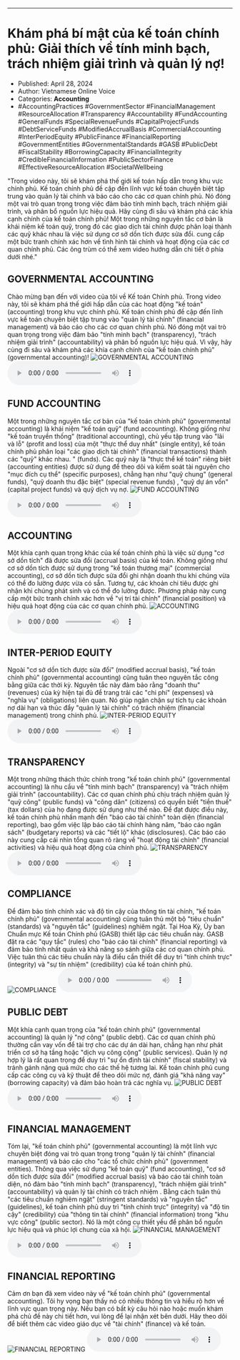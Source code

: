 
---

# Khám phá bí mật của kế toán chính phủ: Giải thích về tính minh bạch, trách nhiệm giải trình và quản lý nợ!

- Published: April 28, 2024
- Author: Vietnamese Online Voice
- Categories: **Accounting**
- #AccountingPractices #GovernmentSector #FinancialManagement #ResourceAllocation #Transparency #Accountability #FundAccounting #GeneralFunds #SpecialRevenueFunds #CapitalProjectFunds #DebtServiceFunds #ModifiedAccrualBasis #CommercialAccounting #InterPeriodEquity #PublicFinance #FinancialReporting #GovernmentEntities #GovernmentalStandards #GASB #PublicDebt #FiscalStability #BorrowingCapacity #FinancialIntegrity #CredibleFinancialInformation #PublicSectorFinance #EffectiveResourceAllocation #SocietalWellbeing

"Trong video này, tôi sẽ khám phá thế giới kế toán hấp dẫn trong khu vực chính phủ. Kế toán chính phủ đề cập đến lĩnh vực kế toán chuyên biệt tập trung vào quản lý tài chính và báo cáo cho các cơ quan chính phủ. Nó đóng một vai trò quan trọng trong việc đảm bảo tính minh bạch, trách nhiệm giải trình, và phân bổ nguồn lực hiệu quả. Hãy cùng đi sâu và khám phá các khía cạnh chính của kế toán chính phủ! Một trong những nguyên tắc cơ bản là khái niệm kế toán quỹ, trong đó các giao dịch tài chính được phân loại thành các quỹ khác nhau là việc sử dụng cơ sở dồn tích được sửa đổi. cung cấp một bức tranh chính xác hơn về tình hình tài chính và hoạt động của các cơ quan chính phủ. Các ông trùm có thể xem video hướng dẫn chi tiết ở phía dưới nhé."


## GOVERNMENTAL ACCOUNTING

Chào mừng bạn đến với video của tôi về Kế toán Chính phủ. Trong video này, tôi sẽ khám phá thế giới hấp dẫn của các hoạt động "kế toán" (accounting) trong khu vực chính phủ. Kế toán chính phủ đề cập đến lĩnh vực kế toán chuyên biệt tập trung vào "quản lý tài chính" (financial management) và báo cáo cho các cơ quan chính phủ. Nó đóng một vai trò quan trọng trong việc đảm bảo "tính minh bạch" (transparency), "trách nhiệm giải trình" (accountability) và phân bổ nguồn lực hiệu quả. Vì vậy, hãy cùng đi sâu và khám phá các khía cạnh chính của "kế toán chính phủ" (governmental accounting)!
![GOVERNMENTAL ACCOUNTING](https://http-archiver-apis-production-80.schnworks.com/storage/images/transitions/2024-04-28/transition-13448882578-Montserrat-Regular-880E4F.jpg)
<audio controls>
    <source src="https://http-archiver-apis-production-80.schnworks.com/storage/storage/audio/file-71953403289.mp3" type="audio/mpeg">
</audio>



## FUND ACCOUNTING

Một trong những nguyên tắc cơ bản của "kế toán chính phủ" (governmental accounting) là khái niệm "kế toán quỹ" (fund accounting). Không giống như "kế toán truyền thống" (traditional accounting), chủ yếu tập trung vào "lãi và lỗ" (profit and loss) của một "thực thể duy nhất" (single entity), kế toán chính phủ phân loại "các giao dịch tài chính" (financial transactions) ​​thành các "quỹ" khác nhau. " (funds). Các quỹ này là "thực thể kế toán" riêng biệt (accounting entities) được sử dụng để theo dõi và kiểm soát tài nguyên cho "mục đích cụ thể" (specific purposes), chẳng hạn như "quỹ chung" (general funds), "quỹ doanh thu đặc biệt" (special revenue funds) , "quỹ dự án vốn" (capital project funds) và quỹ dịch vụ nợ.
![FUND ACCOUNTING](https://http-archiver-apis-production-80.schnworks.com/storage/images/transitions/2024-04-28/transition--9273754488-Montserrat-Regular-1A237E.jpg)
<audio controls>
    <source src="https://http-archiver-apis-production-80.schnworks.com/storage/storage/audio/file-34065495302.mp3" type="audio/mpeg">
</audio>



## ACCOUNTING

Một khía cạnh quan trọng khác của kế toán chính phủ là việc sử dụng "cơ sở dồn tích" đã được sửa đổi (accrual basis) của kế toán. Không giống như cơ sở dồn tích được sử dụng trong "kế toán thương mại" (commercial accounting), cơ sở dồn tích được sửa đổi ghi nhận doanh thu khi chúng vừa có thể đo lường được vừa có sẵn. Tương tự, các khoản chi tiêu được ghi nhận khi chúng phát sinh và có thể đo lường được. Phương pháp này cung cấp một bức tranh chính xác hơn về "vị trí tài chính" (financial position) và hiệu quả hoạt động của các cơ quan chính phủ.
![ACCOUNTING](https://http-archiver-apis-production-80.schnworks.com/storage/images/transitions/2024-04-28/transition--16514320803-Montserrat-Bold-303F9F.jpg)
<audio controls>
    <source src="https://http-archiver-apis-production-80.schnworks.com/storage/storage/audio/file-10679987651.mp3" type="audio/mpeg">
</audio>



## INTER-PERIOD EQUITY

Ngoài "cơ sở dồn tích được sửa đổi" (modified accrual basis), "kế toán chính phủ" (governmental accounting) cũng tuân theo nguyên tắc công bằng giữa các thời kỳ. Nguyên tắc này đảm bảo rằng "doanh thu" (revenues) của kỳ hiện tại đủ để trang trải các "chi phí" (expenses) và "nghĩa vụ" (obligations) liên quan. Nó giúp ngăn chặn sự tích tụ các khoản nợ dài hạn và thúc đẩy "quản lý tài chính" có trách nhiệm (financial management) trong chính phủ.
![INTER-PERIOD EQUITY](https://http-archiver-apis-production-80.schnworks.com/storage/images/transitions/2024-04-28/transition-50318811709-Montserrat-Black-9C27B0.jpg)
<audio controls>
    <source src="https://http-archiver-apis-production-80.schnworks.com/storage/storage/audio/file-39049436744.mp3" type="audio/mpeg">
</audio>



## TRANSPARENCY

Một trong những thách thức chính trong "kế toán chính phủ" (governmental accounting) là nhu cầu về "tính minh bạch" (transparency) và "trách nhiệm giải trình" (accountability). Các cơ quan chính phủ chịu trách nhiệm quản lý "quỹ công" (public funds) và "công dân" (citizens) có quyền biết "tiền thuế" (tax dollars) của họ đang được sử dụng như thế nào. Để đạt được điều này, kế toán chính phủ nhấn mạnh đến "báo cáo tài chính" toàn diện (financial reporting), bao gồm việc lập báo cáo tài chính hàng năm, "báo cáo ngân sách" (budgetary reports) và các "tiết lộ" khác (disclosures). Các báo cáo này cung cấp cái nhìn tổng quan rõ ràng về "hoạt động tài chính" (financial activities) và hiệu quả hoạt động của chính phủ.
![TRANSPARENCY](https://http-archiver-apis-production-80.schnworks.com/storage/images/transitions/2024-04-28/transition-5750313689-Montserrat-Regular-4A148C.jpg)
<audio controls>
    <source src="https://http-archiver-apis-production-80.schnworks.com/storage/storage/audio/file-13641574923.mp3" type="audio/mpeg">
</audio>



## COMPLIANCE

Để đảm bảo tính chính xác và độ tin cậy của thông tin tài chính, "kế toán chính phủ" (governmental accounting) cũng tuân thủ một bộ "tiêu chuẩn" (standards) và "nguyên tắc" (guidelines) nghiêm ngặt. Tại Hoa Kỳ, Ủy ban Chuẩn mực Kế toán Chính phủ (GASB) thiết lập các tiêu chuẩn này. GASB đặt ra các "quy tắc" (rules) cho "báo cáo tài chính" (financial reporting) và đảm bảo tính nhất quán và khả năng so sánh giữa các cơ quan chính phủ. Việc tuân thủ các tiêu chuẩn này là điều cần thiết để duy trì "tính chính trực" (integrity) và "sự tín nhiệm" (credibility) của kế toán chính phủ.
![COMPLIANCE](https://http-archiver-apis-production-80.schnworks.com/storage/images/transitions/2024-04-28/transition-13213383917-Montserrat-ExtraBold-673AB7.jpg)
<audio controls>
    <source src="https://http-archiver-apis-production-80.schnworks.com/storage/storage/audio/file-5020561637.mp3" type="audio/mpeg">
</audio>



## PUBLIC DEBT

Một khía cạnh quan trọng của "kế toán chính phủ" (governmental accounting) là quản lý "nợ công" (public debt). Các cơ quan chính phủ thường cần vay vốn để tài trợ cho các dự án dài hạn, chẳng hạn như phát triển cơ sở hạ tầng hoặc "dịch vụ công cộng" (public services). Quản lý nợ hợp lý là rất quan trọng để duy trì "sự ổn định tài chính" (fiscal stability) và tránh gánh nặng quá mức cho các thế hệ tương lai. Kế toán chính phủ cung cấp các công cụ và kỹ thuật để theo dõi mức nợ, đánh giá "khả năng vay" (borrowing capacity) và đảm bảo hoàn trả các nghĩa vụ.
![PUBLIC DEBT](https://http-archiver-apis-production-80.schnworks.com/storage/images/transitions/2024-04-28/transition--2159010132-Montserrat-Thin-7B1FA2.jpg)
<audio controls>
    <source src="https://http-archiver-apis-production-80.schnworks.com/storage/storage/audio/file-4487163995.mp3" type="audio/mpeg">
</audio>



## FINANCIAL MANAGEMENT

Tóm lại, "kế toán chính phủ" (governmental accounting) là một lĩnh vực chuyên biệt đóng vai trò quan trọng trong "quản lý tài chính" (financial management) và báo cáo cho "các tổ chức chính phủ" (government entities). Thông qua việc sử dụng "kế toán quỹ" (fund accounting), "cơ sở dồn tích được sửa đổi" (modified accrual basis) và báo cáo tài chính toàn diện, nó đảm bảo "tính minh bạch" (transparency), "trách nhiệm giải trình" (accountability) và quản lý tài chính có trách nhiệm . Bằng cách tuân thủ "các tiêu chuẩn nghiêm ngặt" (stringent standards) và "nguyên tắc" (guidelines), kế toán chính phủ duy trì "tính chính trực" (integrity) và "độ tin cậy" (credibility) của "thông tin tài chính" (financial information) trong "khu vực công" (public sector). Nó là một công cụ thiết yếu để phân bổ nguồn lực hiệu quả và phúc lợi chung của xã hội.
![FINANCIAL MANAGEMENT](https://http-archiver-apis-production-80.schnworks.com/storage/images/transitions/2024-04-28/transition--30824368929-Montserrat-SemiBold-1A237E.jpg)
<audio controls>
    <source src="https://http-archiver-apis-production-80.schnworks.com/storage/storage/audio/file-5634578740.mp3" type="audio/mpeg">
</audio>



## FINANCIAL REPORTING

Cảm ơn bạn đã xem video này về "kế toán chính phủ" (governmental accounting). Tôi hy vọng bạn thấy nó có nhiều thông tin và hiểu rõ hơn về lĩnh vực quan trọng này. Nếu bạn có bất kỳ câu hỏi nào hoặc muốn khám phá chủ đề này chi tiết hơn, vui lòng để lại nhận xét bên dưới. Hãy theo dõi để biết thêm các video giáo dục về "tài chính" (finance) và kế toán.
![FINANCIAL REPORTING](https://http-archiver-apis-production-80.schnworks.com/storage/images/transitions/2024-04-28/transition--26045736621-Montserrat-ExtraBold-512DA8.jpg)
<audio controls>
    <source src="https://http-archiver-apis-production-80.schnworks.com/storage/storage/audio/file-5373291965.mp3" type="audio/mpeg">
</audio>

